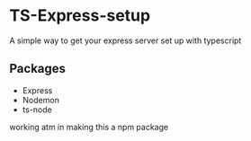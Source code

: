 # TS-Express-setup

A simple way to get your express server set up with typescript 

## Packages

- Express
- Nodemon
- ts-node


working atm in making this a npm package